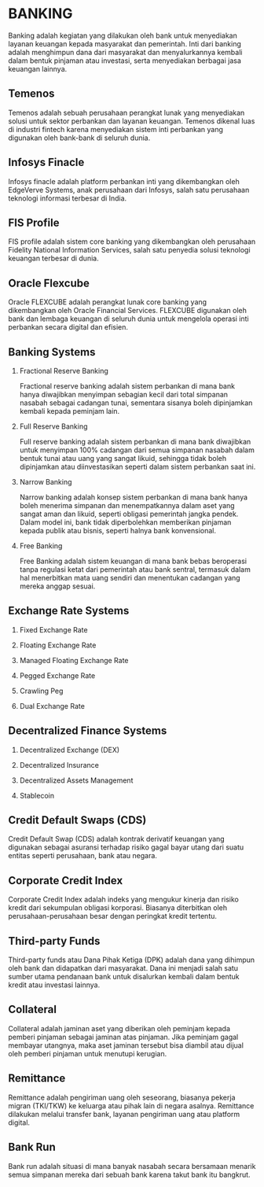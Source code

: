 # BANKING

Banking adalah kegiatan yang dilakukan oleh bank untuk menyediakan layanan keuangan kepada masyarakat dan pemerintah. Inti dari banking adalah menghimpun dana dari masyarakat dan menyalurkannya kembali dalam bentuk pinjaman atau investasi, serta menyediakan berbagai jasa keuangan lainnya.

## Temenos

Temenos adalah sebuah perusahaan perangkat lunak yang menyediakan solusi untuk sektor perbankan dan layanan keuangan. Temenos dikenal luas di industri fintech karena menyediakan sistem inti perbankan yang digunakan oleh bank-bank di seluruh dunia.

## Infosys Finacle

Infosys finacle adalah platform perbankan inti yang dikembangkan oleh EdgeVerve Systems, anak perusahaan dari Infosys, salah satu perusahaan teknologi informasi terbesar di India.

## FIS Profile

FIS profile adalah sistem core banking yang dikembangkan oleh perusahaan Fidelity National Information Services, salah satu penyedia solusi teknologi keuangan terbesar di dunia.

## Oracle Flexcube

Oracle FLEXCUBE adalah perangkat lunak core banking yang dikembangkan oleh Oracle Financial Services. FLEXCUBE digunakan oleh bank dan lembaga keuangan di seluruh dunia untuk mengelola operasi inti perbankan secara digital dan efisien.

## Banking Systems

1. Fractional Reserve Banking

   Fractional reserve banking adalah sistem perbankan di mana bank hanya diwajibkan menyimpan sebagian kecil dari total simpanan nasabah sebagai cadangan tunai, sementara sisanya boleh dipinjamkan kembali kepada peminjam lain.

2. Full Reserve Banking

   Full reserve banking adalah sistem perbankan di mana bank diwajibkan untuk menyimpan 100% cadangan dari semua simpanan nasabah dalam bentuk tunai atau uang yang sangat likuid, sehingga tidak boleh dipinjamkan atau diinvestasikan seperti dalam sistem perbankan saat ini.

3. Narrow Banking

   Narrow banking adalah konsep sistem perbankan di mana bank hanya boleh menerima simpanan dan menempatkannya dalam aset yang sangat aman dan likuid, seperti obligasi pemerintah jangka pendek. Dalam model ini, bank tidak diperbolehkan memberikan pinjaman kepada publik atau bisnis, seperti halnya bank konvensional.


4. Free Banking

   Free Banking adalah sistem keuangan di mana bank bebas beroperasi tanpa regulasi ketat dari pemerintah atau bank sentral, termasuk dalam hal menerbitkan mata uang sendiri dan menentukan cadangan yang mereka anggap sesuai.

## Exchange Rate Systems

1. Fixed Exchange Rate

2. Floating Exchange Rate

3. Managed Floating Exchange Rate

4. Pegged Exchange Rate

5. Crawling Peg

6. Dual Exchange Rate

## Decentralized Finance Systems

1. Decentralized Exchange (DEX)

2. Decentralized Insurance

3. Decentralized Assets Management

4. Stablecoin

## Credit Default Swaps (CDS)

Credit Default Swap (CDS) adalah kontrak derivatif keuangan yang digunakan sebagai asuransi terhadap risiko gagal bayar utang dari suatu entitas seperti perusahaan, bank atau negara.

## Corporate Credit Index

Corporate Credit Index adalah indeks yang mengukur kinerja dan risiko kredit dari sekumpulan obligasi korporasi. Biasanya diterbitkan oleh perusahaan-perusahaan besar dengan peringkat kredit tertentu.

## Third-party Funds

Third-party funds atau Dana Pihak Ketiga (DPK) adalah dana yang dihimpun oleh bank dan didapatkan dari masyarakat. Dana ini menjadi salah satu sumber utama pendanaan bank untuk disalurkan kembali dalam bentuk kredit atau investasi lainnya.

## Collateral

Collateral adalah jaminan aset yang diberikan oleh peminjam kepada pemberi pinjaman sebagai jaminan atas pinjaman. Jika peminjam gagal membayar utangnya, maka aset jaminan tersebut bisa diambil atau dijual oleh pemberi pinjaman untuk menutupi kerugian.

## Remittance

Remittance adalah pengiriman uang oleh seseorang, biasanya pekerja migran (TKI/TKW) ke keluarga atau pihak lain di negara asalnya. Remittance dilakukan melalui transfer bank, layanan pengiriman uang atau platform digital.

## Bank Run

Bank run adalah situasi di mana banyak nasabah secara bersamaan menarik semua simpanan mereka dari sebuah bank karena takut bank itu bangkrut.